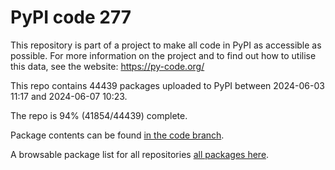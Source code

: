 # PyPI code 277

This repository is part of a project to make all code in PyPI as accessible as possible. For more information 
on the project and to find out how to utilise this data, see the website: https://py-code.org/

This repo contains 44439 packages uploaded to PyPI between 
2024-06-03 11:17 and 2024-06-07 10:23.

The repo is 94% (41854/44439) complete.

Package contents can be found [in the code branch](https://github.com/pypi-data/pypi-mirror-277/tree/code/packages).

A browsable package list for all repositories [all packages here](https://py-code.org/repositories/pypi-mirror-277).


